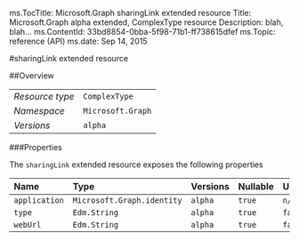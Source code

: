 ms.TocTitle: Microsoft.Graph sharingLink extended resource
Title: Microsoft.Graph alpha  extended, ComplexType resource
Description: blah, blah...
ms.ContentId: 33bd8854-0bba-5f98-71b1-ff738615dfef
ms.Topic: reference (API)
ms.date: Sep 14, 2015

#sharingLink extended resource

 



<a name="msg-complex-type-sharingLink"> </a>
##Overview

|  |  | 
| :-- | :-- | 
| _Resource type_ | `ComplexType` | 
| _Namespace_ | `Microsoft.Graph` | 
| _Versions_ | `alpha` | 


###Properties

The `sharingLink` extended resource exposes the following properties 

| Name | Type | Versions | Nullable | Unicode | Comments | 
| :-- | :-- | :-- | :-- | :-- | :-- | 
| `application` | `Microsoft.Graph.identity` | `alpha` | `true` | `n/a` |  | 
| `type` | `Edm.String` | `alpha` | `true` | `false` |  | 
| `webUrl` | `Edm.String` | `alpha` | `true` | `false` |  | 




